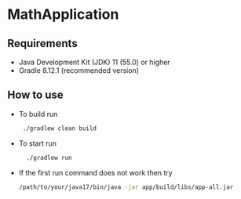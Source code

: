 # MathApplication

## Requirements
 - Java Development Kit (JDK) 11 (55.0) or higher
 - Gradle 8.12.1 (recommended version)

## How to use
 - To build run
   ```bash
    ./gradlew clean build
   ```
- To start run
  ```bash
    ./gradlew run
  ```
- If the first run command does not work then try
  ```bash
  /path/to/your/java17/bin/java -jar app/build/libs/app-all.jar
  ```

